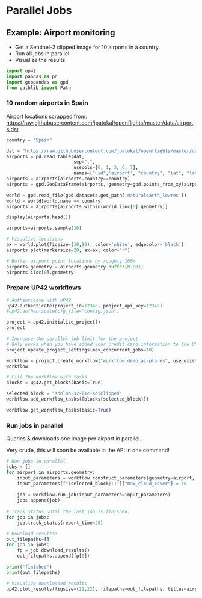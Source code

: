 # Parallel Jobs

## Example: Airport monitoring

- Get a Sentinel-2 clipped image for 10 airports in a country. 
- Run all jobs in parallel
- Visualize the results


```python
import up42
import pandas as pd
import geopandas as gpd
from pathlib import Path
```

### 10 random airports in Spain

Airport locations scrapped from: https://raw.githubusercontent.com/jpatokal/openflights/master/data/airports.dat


```python
country = "Spain"

dat = "https://raw.githubusercontent.com/jpatokal/openflights/master/data/airports.dat"
airports = pd.read_table(dat, 
                         sep=",", 
                         usecols=[0, 1, 3, 6, 7], 
                         names=["uid",'airport', "country", "lat", "lon"])
airports = airports[airports.country==country]
airports = gpd.GeoDataFrame(airports, geometry=gpd.points_from_xy(airports.lon, airports.lat))

world = gpd.read_file(gpd.datasets.get_path('naturalearth_lowres'))
world = world[world.name == country]
airports = airports[airports.within(world.iloc[0].geometry)]

display(airports.head())
```


```python
airports=airports.sample(10)
```


```python
# Visualize locations
ax = world.plot(figsize=(10,10), color='white', edgecolor='black')
airports.plot(markersize=20, ax=ax, color="r")
```


```python
# Buffer airport point locations by roughly 100m
airports.geometry = airports.geometry.buffer(0.001)
airports.iloc[0].geometry
```

### Prepare UP42 workflows


```python
# Authenticate with UP42
up42.authenticate(project_id=12345, project_api_key=12345)
#up42.authenticate(cfg_file="config.json")

project = up42.initialize_project()
project
```


```python
# Increase the parallel job limit for the project.
# Only works when you have added your credit card information to the UP42 account.
project.update_project_settings(max_concurrent_jobs=10)
```


```python
workflow = project.create_workflow("workflow_demo_airplanes", use_existing=True)
workflow
```


```python
# Fill the workflow with tasks
blocks = up42.get_blocks(basic=True)

selected_block = "sobloo-s2-l1c-aoiclipped"
workflow.add_workflow_tasks([blocks[selected_block]])

workflow.get_workflow_tasks(basic=True)
```

### Run jobs in parallel

Queries & downloads one image per airport in parallel.

Very crude, this will soon be available in the API in one command!

```python
# Run jobs in parallel
jobs = []
for airport in airports.geometry:
    input_parameters = workflow.construct_parameters(geometry=airport, geometry_operation="bbox")
    input_parameters[f"{selected_block}:1"]["max_cloud_cover"] = 10
    
    job = workflow.run_job(input_parameters=input_parameters)
    jobs.append(job)
    
# Track status until the last job is finished.
for job in jobs:
    job.track_status(report_time=20)
```


```python
# Download results:
out_filepaths=[]
for job in jobs:
    fp = job.download_results()
    out_filepaths.append(fp[0])

print("finished")
print(out_filepaths)
```


```python
# Visualize downloaded results
up42.plot_results(figsize=(22,22), filepaths=out_filepaths, titles=airports.airport.to_list())
```


```python

```

